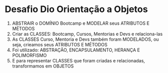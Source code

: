 # Desafio Dio Orientação a Objetos

1. ABSTRAIR o DOMÍNIO Bootcamp e MODELAR seus ATRIBUTOS E MÉTODOS
2. Criar as CLASSES: Bootcamp, Cursos, Mentorias e Devs e relaciona-las
3. As CLASSES Curso, Mentoria e Devs também foram MODELADOS, ou seja, crieamos seus ATRIBUTOS E MÉTODOS
4. Foi utilizado: ABSTRAÇÃO, ENCAPSULAMENTO, HERANÇA E POLIMORFISMO
5. E para representar CLASSES que foram criadas e relacionadas,  transformamos em OBJETOS
